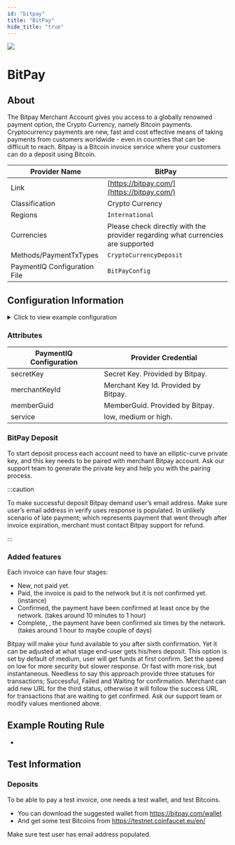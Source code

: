 ```yaml
--- 
id: "bitpay" 
title: "BitPay"
hide_title: "true"
---
```

 
![](/img/providers/logos/bitpay.png)

# BitPay

## About
The Bitpay Merchant Account gives you access to a globally renowned payment option, the Crypto Currency, namely Bitcoin payments. Cryptocurrency payments are new, fast and cost effective means of taking payments from customers worldwide - even in countries that can be difficult to reach. Bitpay is a Bitcoin invoice service where your customers can do a deposit using Bitcoin.

| Provider Name                | BitPay                                                                          |
|------------------------------|---------------------------------------------------------------------------------|
| Link                         | [https://bitpay.com/](https://bitpay.com/)                                      |
| Classification               | Crypto Currency                                                                 |
| Regions                      | `International`                                                                 |
| Currencies                   | Please check directly with the provider regarding what currencies are supported |
| Methods/PaymentTxTypes       | `CryptoCurrencyDeposit`                                                         |
| PaymentIQ Configuration File | `BitPayConfig`                                                                  |

## Configuration Information

<details>
<summary>Click to view example configuration</summary>
<br/>

```xml
<com.devcode.paymentiq.integration.bitpay.BitpayConfig>
  <enabled>true</enabled>
  <useViqProxy>true</useViqProxy>
  <accounts>
    <entry>
      <string>default</string>
      <account>        
          <secretKey>???</secretKey>
          <merchantKeyId>???</merchantKeyId>
          <memberGuid>???</memberGuid>
    <!--  <service>medium</service>  -->
    <!--  <service>low</service> -->
    <!--  <service>high</service> -->
      </account>
    </entry>
  </accounts>
  <testMode>false</testMode>
</com.devcode.paymentiq.integration.bitpay.BitpayConfig>
```

</details>

### Attributes

| PaymentIQ Configuration | Provider Credential                  |
|-------------------------|--------------------------------------|
| secretKey               | Secret Key. Provided by Bitpay.      |
| merchantKeyId           | Merchant Key Id. Provided by Bitpay. |
| memberGuid              | MemberGuid. Provided by Bitpay.      |
| service                 | low, medium or high.                 |

### BitPay Deposit
To start deposit process each account need to have an elliptic-curve private key, and this key needs to be paired with merchant Bitpay account. Ask our support team to generate the private key and help you with the pairing process.

:::caution

To make successful deposit Bitpay demand user’s email address. Make sure user’s email address in verify uses response is populated.
In unlikely scenario of late payment; which represents payment that went through after invoice expiration, merchant must contact Bitpay support for refund.

:::

### Added features
Each invoice can have four stages:
- New, not paid yet.
- Paid, the invoice is paid to the network but it is not confirmed yet. (instance)
- Confirmed, the payment have been confirmed at least once by the network. (takes around 10 minutes to 1 hour)
- Complete, , the payment have been confirmed six times by the network. (takes around 1 hour to maybe couple of days)

Bitpay will make your fund available to you after sixth confirmation. Yet it can be adjusted at what stage end-user gets his/hers deposit. This option is set by default of medium, user will get funds at first confirm. Set the speed on low for more security but slower response. Or fast with more risk, but instantaneous.
Needless to say this approach provide three statuses for transactions; Successful, Failed and Waiting for confirmation. Merchant can add new URL for the third status, otherwise it will follow the success URL for transactions that are waiting to get confirmed.
Ask our support team or modify values mentioned above.

## Example Routing Rule
-

## Test Information

### Deposits

To be able to pay a test invoice, one needs a test wallet, and test Bitcoins.

- You can download the suggested wallet from https://bitpay.com/wallet
- And get some test Bitcoins from https://testnet.coinfaucet.eu/en/

Make sure test user has email address populated.



